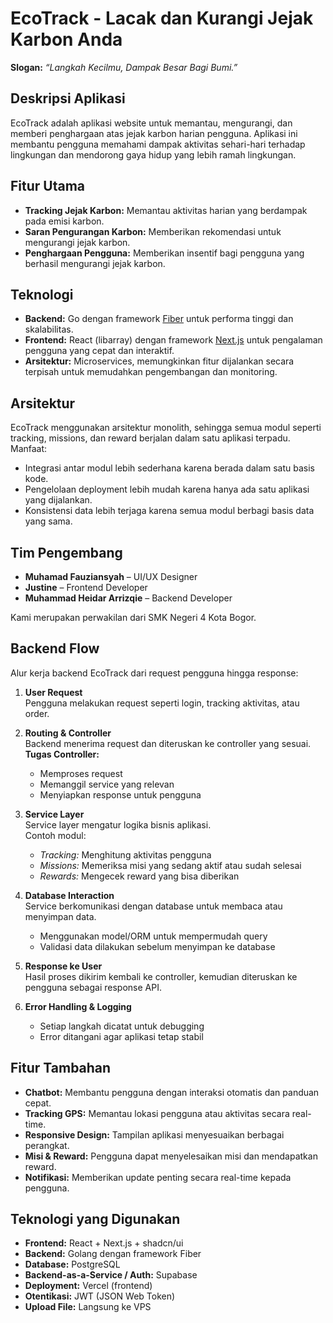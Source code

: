 # EcoTrack - Lacak dan Kurangi Jejak Karbon Anda

**Slogan:** *“Langkah Kecilmu, Dampak Besar Bagi Bumi.”*

## Deskripsi Aplikasi
EcoTrack adalah aplikasi website untuk memantau, mengurangi, dan memberi penghargaan atas jejak karbon harian pengguna. Aplikasi ini membantu pengguna memahami dampak aktivitas sehari-hari terhadap lingkungan dan mendorong gaya hidup yang lebih ramah lingkungan.

## Fitur Utama
- **Tracking Jejak Karbon:** Memantau aktivitas harian yang berdampak pada emisi karbon.
- **Saran Pengurangan Karbon:** Memberikan rekomendasi untuk mengurangi jejak karbon.
- **Penghargaan Pengguna:** Memberikan insentif bagi pengguna yang berhasil mengurangi jejak karbon.

## Teknologi
- **Backend:** Go dengan framework [Fiber](https://gofiber.io/) untuk performa tinggi dan skalabilitas.
- **Frontend:** React (libarray) dengan framework [Next.js](https://nextjs.org/) untuk pengalaman pengguna yang cepat dan interaktif.
- **Arsitektur:** Microservices, memungkinkan fitur dijalankan secara terpisah untuk memudahkan pengembangan dan monitoring.

## Arsitektur
EcoTrack menggunakan arsitektur monolith, sehingga semua modul seperti tracking, missions, dan reward berjalan dalam satu aplikasi terpadu.  
Manfaat:
- Integrasi antar modul lebih sederhana karena berada dalam satu basis kode.
- Pengelolaan deployment lebih mudah karena hanya ada satu aplikasi yang dijalankan.
- Konsistensi data lebih terjaga karena semua modul berbagi basis data yang sama.

## Tim Pengembang
- **Muhamad Fauziansyah** – UI/UX Designer  
- **Justine** – Frontend Developer  
- **Muhammad Heidar Arrizqie** – Backend Developer  

Kami merupakan perwakilan dari SMK Negeri 4 Kota Bogor.

## Backend Flow
Alur kerja backend EcoTrack dari request pengguna hingga response:

1. **User Request**  
   Pengguna melakukan request seperti login, tracking aktivitas, atau order.

2. **Routing & Controller**  
   Backend menerima request dan diteruskan ke controller yang sesuai.  
   **Tugas Controller:**
   - Memproses request
   - Memanggil service yang relevan
   - Menyiapkan response untuk pengguna

3. **Service Layer**  
   Service layer mengatur logika bisnis aplikasi.  
   Contoh modul:
   - *Tracking:* Menghitung aktivitas pengguna
   - *Missions:* Memeriksa misi yang sedang aktif atau sudah selesai
   - *Rewards:* Mengecek reward yang bisa diberikan

4. **Database Interaction**  
   Service berkomunikasi dengan database untuk membaca atau menyimpan data.  
   - Menggunakan model/ORM untuk mempermudah query
   - Validasi data dilakukan sebelum menyimpan ke database

5. **Response ke User**  
   Hasil proses dikirim kembali ke controller, kemudian diteruskan ke pengguna sebagai response API.

6. **Error Handling & Logging**  
   - Setiap langkah dicatat untuk debugging  
   - Error ditangani agar aplikasi tetap stabil

## Fitur Tambahan
- **Chatbot:** Membantu pengguna dengan interaksi otomatis dan panduan cepat.
- **Tracking GPS:** Memantau lokasi pengguna atau aktivitas secara real-time.
- **Responsive Design:** Tampilan aplikasi menyesuaikan berbagai perangkat.
- **Misi & Reward:** Pengguna dapat menyelesaikan misi dan mendapatkan reward.
- **Notifikasi:** Memberikan update penting secara real-time kepada pengguna.

## Teknologi yang Digunakan
- **Frontend:** React + Next.js + shadcn/ui
- **Backend:** Golang dengan framework Fiber
- **Database:** PostgreSQL
- **Backend-as-a-Service / Auth:** Supabase
- **Deployment:** Vercel (frontend)
- **Otentikasi:** JWT (JSON Web Token)
- **Upload File:** Langsung ke VPS
